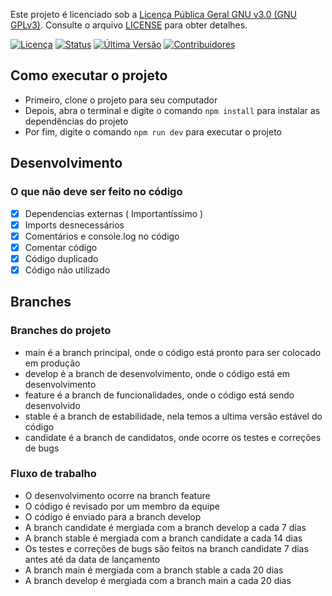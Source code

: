 Este projeto é licenciado sob a [Licença Pública Geral GNU v3.0 (GNU GPLv3)](https://www.gnu.org/licenses/gpl-3.0). Consulte o arquivo [LICENSE](LICENSE) para obter detalhes.

[![Licença](https://img.shields.io/badge/Licença-GNU%20GPLv3-brightgreen.svg)](https://www.gnu.org/licenses/gpl-3.0)
[![Status](https://img.shields.io/badge/Status-Em%20Desenvolvimento-yellow.svg)](https://github.com/meucontato/swiftpag-gestor)
[![Última Versão](https://img.shields.io/badge/Versão-1.0-blue.svg)](https://github.com/meucontato/swiftpag-gestor/releases)
[![Contribuidores](https://img.shields.io/badge/Contribuidores-3-orange.svg)](https://github.com/seu-usuario/seu-projeto/graphs/contributors)

## Como executar o projeto
- Primeiro, clone o projeto para seu computador
- Depois, abra o terminal e digite o comando `npm install` para instalar as dependências do projeto
- Por fim, digite o comando `npm run dev` para executar o projeto

## Desenvolvimento
### O que não deve ser feito no código
- [x] Dependencias externas ( Importantíssimo )
- [x] Imports desnecessários
- [x] Comentários e console.log no código
- [x] Comentar código
- [x] Código duplicado
- [x] Código não utilizado

## Branches
### Branches do projeto
- main é a branch principal, onde o código está pronto para ser colocado em produção
- develop é a branch de desenvolvimento, onde o código está em desenvolvimento
- feature é a branch de funcionalidades, onde o código está sendo desenvolvido
- stable é a branch de estabilidade, nela temos a ultima versão estável do código
- candidate é a branch de candidatos, onde ocorre os testes e correções de bugs

### Fluxo de trabalho
- O desenvolvimento ocorre na branch feature
- O código é revisado por um membro da equipe
- O código é enviado para a branch develop
- A branch candidate é mergiada com a branch develop a cada 7 dias
- A branch stable é mergiada com a branch candidate a cada 14 dias
- Os testes e correções de bugs são feitos na branch candidate 7 dias antes até da data de lançamento
- A branch main é mergiada com a branch stable a cada 20 dias
- A branch develop é mergiada com a branch main a cada 20 dias

